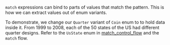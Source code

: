 `match` expressions can bind to parts of values that match the pattern. This is how we can extract values out of enum variants.

To demonstrate, we change our `Quarter` variant of `Coin` enum to to hold data inside it. From 1999 to 2008, each of the 50 states of the US had different quarter designs. Refer to the `UsState` enum in [match_control_flow](./projects/match_control_flow/src/main.rs) and the `match` flow.
